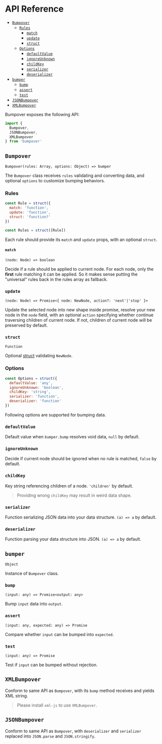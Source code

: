 # API Reference

* [`Bumpover`](#bumpover)
  * [`Rules`](#rules)
    * [`match`](#match)
    * [`update`](#update)
    * [`struct`](#struct)
  * [`Options`](#options)
    * [`defaultValue`](#defaultvalue)
    * [`ignoreUnknown`](#ignoreunknown)
    * [`childKey`](#childkey)
    * [`serializer`](#serializer)
    * [`deserializer`](#deserializer)
* [`bumper`](#bumper)
  * [`bump`](#bump)
  * [`assert`](#assert)
  * [`test`](#test)
* [`JSONBumpover`](#jsonbumpover)
* [`XMLBumpover`](#xmlbumpover)

Bumpover exposes the following API:

``` js
import {
  Bumpover,
  JSONBumpover,
  XMLBumpover
} from 'bumpover'
```

## `Bumpover`
`Bumpover(rules: Array, options: Object) => bumper`

The `Bumpover` class receives `rules` validating and converting data, and optional `options` to customize bumping behaviors.

### Rules

``` js
const Rule = struct({
  match: 'function',
  update: 'function',
  struct: 'function?'
})

const Rules = struct([Rule])
```

Each rule should provide its `match` and `update` props, with an optional `struct`.

#### `match`
`(node: Node) => boolean`

Decide if a rule should be applied to current node. For each node, only the **first** rule matching it can be applied. So it makes sense putting the "universal" rules back in the rules array as fallback.

### `update`
`(node: Node) => Promise<{ node: NewNode, action?: 'next'|'stop' }>`

Update the selected node into new shape inside promise, resolve your new node in the `node` field, with an optional `action` specifying whether continue traversing children of current node. If not, children of current node will be preserved by default.

### `struct`
`Function`

Optional [struct](https://github.com/ianstormtaylor/superstruct/blob/master/docs/reference.md#struct) validating `NewNode`.

### Options

``` js
const Options = struct({
  defaultValue: 'any',
  ignoreUnknown: 'boolean',
  childKey: 'string',
  serializer: 'function',
  deserializer: 'function'
})
```

Following options are supported for bumping data.

### `defaultValue`
Default value when `bumper.bump` resolves void data, `null` by default.

### `ignoreUnknown`
Decide if current node should be ignored when no rule is matched, `false` by default.

### `childKey`
Key string referencing children of a node. `'children'` by default.

> Providing wrong `childKey` may result in weird data shape.

### `serializer`
Function serializing JSON data into your data structure. `(a) => a` by default.

### `deserializer`
Function parsing your data structure into JSON. `(a) => a` by default.


## `bumper`
`Object`

Instance of `Bumpover` class.

### `bump`
`(input: any) => Promise<output: any>`

Bump `input` data into `output`.

### `assert`
`(input: any, expected: any) => Promise`

Compare whether `input` can be bumped into `expected`.

### `test`
`(input: any) => Promise`

Test if `input` can be bumped without rejection.


## `XMLBumpover`

Conform to same API as `Bumpover`, with its `bump` method receives and yields XML string.

> Please install `xml-js` to use `XMLBumpover`.


## `JSONBumpover`

Conform to same API as `Bumpover`, with `deserializer` and `serializer` replaced into `JSON.parse` and `JSON.stringify`.
